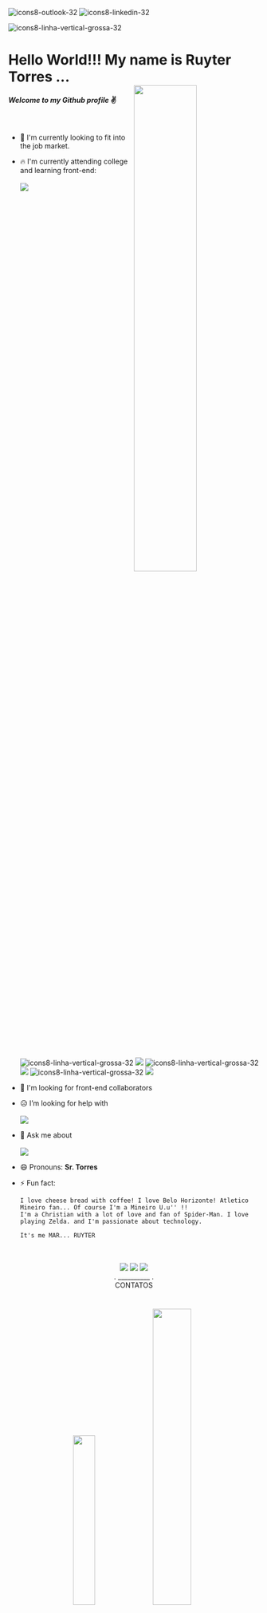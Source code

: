 ![icons8-outlook-32](https://github.com/ruytertorres/ruytertorres/assets/57309589/667f0d5a-ff77-41cb-9801-f3af434dad87)
![icons8-linkedin-32](https://github.com/ruytertorres/ruytertorres/assets/57309589/349bf967-aa3c-4e2a-859d-550cc0fd11f4)

![icons8-linha-vertical-grossa-32](https://github.com/ruytertorres/ruytertorres/assets/57309589/334142e0-81fe-4724-bd15-19450a853590)


# Hello World!!! My name is **Ruyter Torres** ... <br> <img width="50%" align="right" src="https://github.com/ruytertorres/ruytertorres/assets/57309589/3898c025-7ae9-4976-889d-53a612be16ec">
#### *Welcome to my Github profile* :v: <br><br><br>

- :star2: I'm currently looking to fit into the job market. 
- :fire: I'm currently attending college and learning front-end: <br><br>
<img src="https://github.com/ruytertorres/ruytertorres/assets/57309589/e846ab60-6f85-4fc7-9db1-8a4f815bdaf2"> ![icons8-linha-vertical-grossa-32](https://github.com/ruytertorres/ruytertorres/assets/57309589/334142e0-81fe-4724-bd15-19450a853590) <img src="https://github.com/ruytertorres/ruytertorres/assets/57309589/04b966a0-411d-480d-be6c-2b51d41df472"> ![icons8-linha-vertical-grossa-32](https://github.com/ruytertorres/ruytertorres/assets/57309589/334142e0-81fe-4724-bd15-19450a853590) <img src="https://github.com/ruytertorres/ruytertorres/assets/57309589/af6c7ec2-458f-407a-99c6-522874d79ecd"> ![icons8-linha-vertical-grossa-32](https://github.com/ruytertorres/ruytertorres/assets/57309589/334142e0-81fe-4724-bd15-19450a853590) <img src="https://github.com/ruytertorres/ruytertorres/assets/57309589/52fbb0df-26cc-4c2f-affb-e61fc0296575">


- 👯 I'm looking for front-end collaborators
- :disappointed_relieved: I’m looking for help with <br>
<br><img src="https://github.com/ruytertorres/ruytertorres/assets/57309589/e846ab60-6f85-4fc7-9db1-8a4f815bdaf2"> 
- 💬 Ask me about <br>
<br><img src="https://github.com/ruytertorres/ruytertorres/assets/57309589/a4073077-2254-41a9-b919-5ccff6cc8bcf">
- 😄 Pronouns: **Sr. Torres**
- ⚡ Fun fact:

      I love cheese bread with coffee! I love Belo Horizonte! Atletico Mineiro fan... Of course I'm a Mineiro U.u'' !!
      I'm a Christian with a lot of love and fan of Spider-Man. I love playing Zelda. and I'm passionate about technology.
  
      It's me MAR... RUYTER
<div align="center">
<br><br> <a href = "ruytertorres@outlook.com"><img loading="lazy" src="https://github.com/ruytertorres/ruytertorres/assets/57309589/667f0d5a-ff77-41cb-9801-f3af434dad87" target="_blank"></a> <img src="https://github.com/ruytertorres/ruytertorres/assets/57309589/334142e0-81fe-4724-bd15-19450a853590"> <a href="https://www.linkedin.com/in/ruytertorres" target="_blank"><img loading="lazy" src="https://github.com/ruytertorres/ruytertorres/assets/57309589/349bf967-aa3c-4e2a-859d-550cc0fd11f4" target="_blank"></a><br> . __________ . <br>CONTATOS</div> 

#
<div align="center">
<img width="29.5%" loading="lazy" src="https://github-readme-stats.vercel.app/api/top-langs/?username=anuraghazra&layout=compact"> <img width="39%" loading="lazy" src="https://github-readme-stats.vercel.app/api?username=anuraghazra&show_icons=true&theme=slateorange">
</div> 
